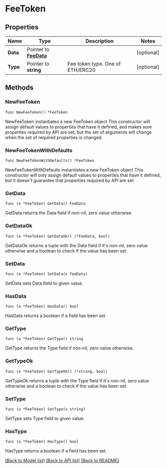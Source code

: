 # FeeToken

## Properties

Name | Type | Description | Notes
------------ | ------------- | ------------- | -------------
**Data** | Pointer to [**FeeData**](FeeData.md) |  | [optional] 
**Type** | Pointer to **string** | Fee token type. One of ETH/ERC20 | [optional] 

## Methods

### NewFeeToken

`func NewFeeToken() *FeeToken`

NewFeeToken instantiates a new FeeToken object
This constructor will assign default values to properties that have it defined,
and makes sure properties required by API are set, but the set of arguments
will change when the set of required properties is changed

### NewFeeTokenWithDefaults

`func NewFeeTokenWithDefaults() *FeeToken`

NewFeeTokenWithDefaults instantiates a new FeeToken object
This constructor will only assign default values to properties that have it defined,
but it doesn't guarantee that properties required by API are set

### GetData

`func (o *FeeToken) GetData() FeeData`

GetData returns the Data field if non-nil, zero value otherwise.

### GetDataOk

`func (o *FeeToken) GetDataOk() (*FeeData, bool)`

GetDataOk returns a tuple with the Data field if it's non-nil, zero value otherwise
and a boolean to check if the value has been set.

### SetData

`func (o *FeeToken) SetData(v FeeData)`

SetData sets Data field to given value.

### HasData

`func (o *FeeToken) HasData() bool`

HasData returns a boolean if a field has been set.

### GetType

`func (o *FeeToken) GetType() string`

GetType returns the Type field if non-nil, zero value otherwise.

### GetTypeOk

`func (o *FeeToken) GetTypeOk() (*string, bool)`

GetTypeOk returns a tuple with the Type field if it's non-nil, zero value otherwise
and a boolean to check if the value has been set.

### SetType

`func (o *FeeToken) SetType(v string)`

SetType sets Type field to given value.

### HasType

`func (o *FeeToken) HasType() bool`

HasType returns a boolean if a field has been set.


[[Back to Model list]](../README.md#documentation-for-models) [[Back to API list]](../README.md#documentation-for-api-endpoints) [[Back to README]](../README.md)


